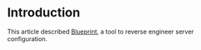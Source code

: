Introduction
============
This article described [Blueprint](http://devstructure.com/blueprint/), a tool to reverse engineer server
configuration.